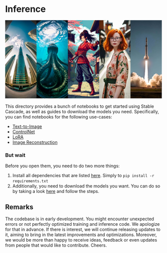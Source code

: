 # Inference

<p align="center">
    <img src="../figures/collage_4.jpg" width="800">
</p>

This directory provides a bunch of notebooks to get started using Stable Cascade, as well as guides to download the models you need.
Specifically, you can find notebooks for the following use-cases:
- [Text-to-Image](text_to_image.ipynb)
- [ControlNet](controlnet.ipynb)
- [LoRA](lora.ipynb)
- [Image Reconstruction](reconstruct_images.ipynb)

### But wait
Before you open them, you need to do two more things:
1. Install all dependencies that are listed [here](../requirements.txt). Simply to `pip install -r requirements.txt`
2. Additionally, you need to download the models you want. You can do so by taking a look [here](../models) 
and follow the steps.

## Remarks
The codebase is in early development. You might encounter unexpected errors or not perfectly optimized training and
inference code. We apologize for that in advance. If there is interest, we will continue releasing updates to it,
aiming to bring in the latest improvements and optimizations. Moreover, we would be more than happy to receive
ideas, feedback or even updates from people that would like to contribute. Cheers.
